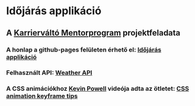 # Időjárás applikáció

## A [Karrierváltó Mentorprogram](https://programozaskarrier.hu/karriervalto/>) projektfeladata

### A honlap a github-pages felületen érhető el: [Időjárás applikáció](https://github.com/tamas100/weather-app)

### Felhasznált API: [Weather API](https://www.weatherapi.com)

### A CSS animációkhoz [Kevin Powell](https://www.youtube.com/@KevinPowell) videója adta az ötletet: [CSS animation keyframe tips](https://youtu.be/vYAYrnNrZqA?si=4CYdlQwQom_IEBPl)
